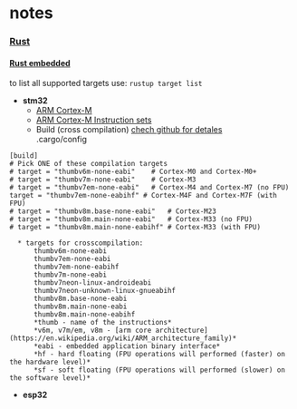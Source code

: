 # notes

### [Rust](https://github.com/a-givertzman/notes/tree/master/rust)

#### [Rust embedded](https://github.com/a-givertzman/notes/tree/master/rust/embedded)
  to list all supported targets use: ```rustup target list```
  - **stm32**
    * [ARM Cortex-M]
    * [ARM Cortex-M Instruction sets]
    * Build (cross compilation) 
        [chech github for detales](https://github.com/rust-embedded/cortex-m-quickstart)  
        .cargo/config
```
[build]
# Pick ONE of these compilation targets
# target = "thumbv6m-none-eabi"    # Cortex-M0 and Cortex-M0+
# target = "thumbv7m-none-eabi"    # Cortex-M3
# target = "thumbv7em-none-eabi"   # Cortex-M4 and Cortex-M7 (no FPU)
target = "thumbv7em-none-eabihf" # Cortex-M4F and Cortex-M7F (with FPU)
# target = "thumbv8m.base-none-eabi"   # Cortex-M23
# target = "thumbv8m.main-none-eabi"   # Cortex-M33 (no FPU)
# target = "thumbv8m.main-none-eabihf" # Cortex-M33 (with FPU)
```
      * targets for crosscompilation:  
          thumbv6m-none-eabi  
          thumbv7em-none-eabi  
          thumbv7em-none-eabihf  
          thumbv7m-none-eabi  
          thumbv7neon-linux-androideabi  
          thumbv7neon-unknown-linux-gnueabihf  
          thumbv8m.base-none-eabi  
          thumbv8m.main-none-eabi  
          thumbv8m.main-none-eabihf  
          *thumb - name of the instructions*
          *v6m, v7m/em, v8m - [arm core architecture](https://en.wikipedia.org/wiki/ARM_architecture_family)*  
          *eabi - embedded application binary interface*
          *hf - hard floating (FPU operations will performed (faster) on the hardware level)*
          *sf - soft floating (FPU operations will performed (slower) on the software level)*


  - **esp32**





[ARM Cortex-M]: https://en.wikipedia.org/wiki/ARM_Cortex-M
[ARM Cortex-M Instruction sets]: https://en.wikipedia.org/wiki/ARM_Cortex-M#Instruction_sets
